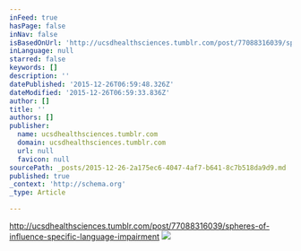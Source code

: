 ```yaml
---
inFeed: true
hasPage: false
inNav: false
isBasedOnUrl: 'http://ucsdhealthsciences.tumblr.com/post/77088316039/spheres-of-influence-specific-language-impairment'
inLanguage: null
starred: false
keywords: []
description: ''
datePublished: '2015-12-26T06:59:48.326Z'
dateModified: '2015-12-26T06:59:33.836Z'
author: []
title: ''
authors: []
publisher:
  name: ucsdhealthsciences.tumblr.com
  domain: ucsdhealthsciences.tumblr.com
  url: null
  favicon: null
sourcePath: _posts/2015-12-26-2a175ec6-4047-4af7-b641-8c7b518da9d9.md
published: true
_context: 'http://schema.org'
_type: Article

---
```

http://ucsdhealthsciences.tumblr.com/post/77088316039/spheres-of-influence-specific-language-impairment
![](http://41.media.tumblr.com/d8b664570c10430f000bef01f84b89f1/tumblr_n17gsd6DZY1qievavo1_500.jpg)